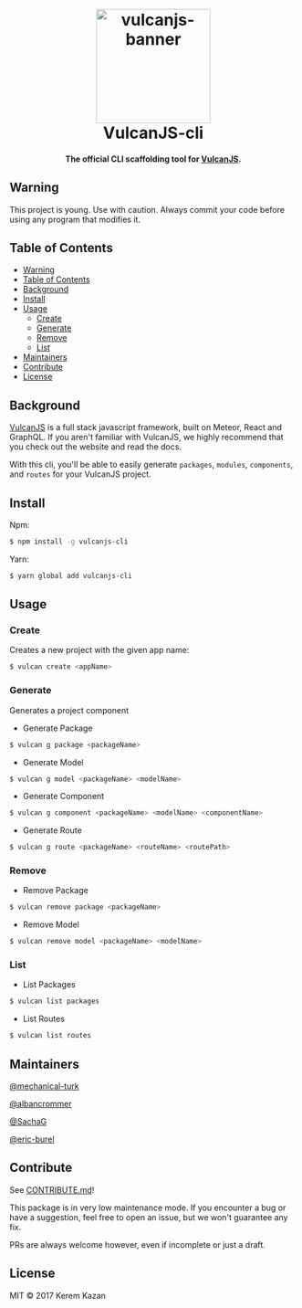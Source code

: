 <h1 align="center">
  <br>
    <img src="media/logo-plain.png" alt="vulcanjs-banner" width="200">
  <br>
  VulcanJS-cli
  <br>
</h1>

<h4 align="center">The official CLI scaffolding tool for <a href="http://vulcanjs.org/" target="_blank_" >VulcanJS</a>.</h4>


## Warning

This project is young. Use with caution. Always commit your code before using any program that modifies it.

## Table of Contents

- [Warning](#warning)
- [Table of Contents](#table-of-contents)
- [Background](#background)
- [Install](#install)
- [Usage](#usage)
  - [Create](#create)
  - [Generate](#generate)
  - [Remove](#remove)
  - [List](#list)
- [Maintainers](#maintainers)
- [Contribute](#contribute)
- [License](#license)

## Background
<a href="http://vulcanjs.org/" target="_blank_" >VulcanJS</a> is a full stack javascript framework, built on Meteor, React and GraphQL. If you aren't familiar with VulcanJS, we highly recommend that you check out the website and read the docs.

With this cli, you'll be able to easily generate `packages`, `modules`, `components`, and `routes` for your VulcanJS project.

## Install

Npm:
```sh
$ npm install -g vulcanjs-cli
```

Yarn:
```sh
$ yarn global add vulcanjs-cli
```


## Usage
### Create
Creates a new project with the given app name:
```sh
$ vulcan create <appName>
```

### Generate
Generates a project component

- Generate Package
```sh
$ vulcan g package <packageName>
```

- Generate Model
```sh
$ vulcan g model <packageName> <modelName>
```

- Generate Component
```sh
$ vulcan g component <packageName> <modelName> <componentName>
```

- Generate Route
```sh
$ vulcan g route <packageName> <routeName> <routePath>
```

### Remove

- Remove Package
```sh
$ vulcan remove package <packageName>
```

- Remove Model
```sh
$ vulcan remove model <packageName> <modelName>
```

### List

- List Packages
```sh
$ vulcan list packages
```

- List Routes
```sh
$ vulcan list routes
```


## Maintainers

[@mechanical-turk](https://github.com/mechanical-turk)

[@albancrommer](https://github.com/albancrommer)

[@SachaG](https://github.com/SachaG)

[@eric-burel](https://github.com/eric-burel)

## Contribute

See [CONTRIBUTE.md](./CONTRIBUTE.md)!

This package is in very low maintenance mode. If you encounter a bug or have a suggestion, feel free to open an issue, but we won't guarantee any fix.

PRs are always welcome however, even if incomplete or just a draft.

## License

MIT © 2017 Kerem Kazan
